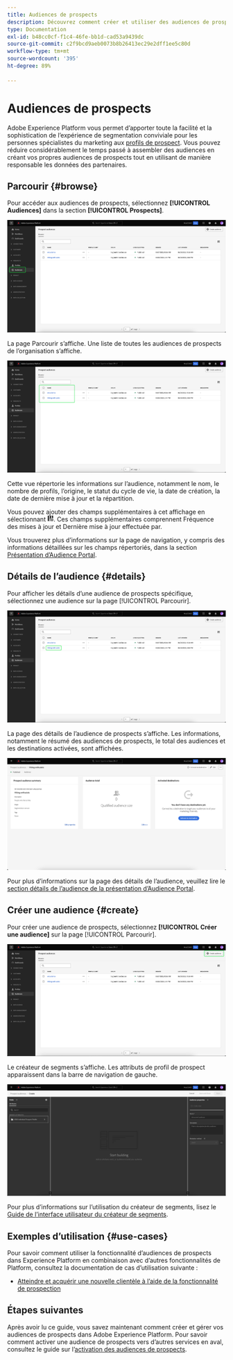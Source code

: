 ```yaml
---
title: Audiences de prospects
description: Découvrez comment créer et utiliser des audiences de prospects pour cibler une clientèle inconnue à l’aide d’informations tierces.
type: Documentation
exl-id: b48cc0cf-f1c4-46fe-bb1d-cad53a9439dc
source-git-commit: c2f9bcd9aeb0073b8b26413ec29e2dff1ee5c80d
workflow-type: tm+mt
source-wordcount: '395'
ht-degree: 89%

---
```


# Audiences de prospects

Adobe Experience Platform vous permet d’apporter toute la facilité et la sophistication de l’expérience de segmentation conviviale pour les personnes spécialistes du marketing aux [profils de prospect](../../profile/ui/prospect-profile.md). Vous pouvez réduire considérablement le temps passé à assembler des audiences en créant vos propres audiences de prospects tout en utilisant de manière responsable les données des partenaires.

## Parcourir {#browse}

Pour accéder aux audiences de prospects, sélectionnez **[!UICONTROL Audiences]** dans la section **[!UICONTROL Prospects]**.

![Le bouton [!UICONTROL Audiences] est mis en surbrillance dans la section [!UICONTROL Prospects].](../images/ui/prospect-audience/prospect-audiences.png)

La page Parcourir s’affiche. Une liste de toutes les audiences de prospects de l’organisation s’affiche.

![Les audiences de prospects appartenant à l’organisation sont mises en surbrillance.](../images/ui/prospect-audience/browse-audiences.png)

Cette vue répertorie les informations sur l’audience, notamment le nom, le nombre de profils, l’origine, le statut du cycle de vie, la date de création, la date de dernière mise à jour et la répartition.

Vous pouvez ajouter des champs supplémentaires à cet affichage en sélectionnant ![l’icône d’attribut de filtre](../images/ui/prospect-audience/filter-attribute.png). Ces champs supplémentaires comprennent Fréquence des mises à jour et Dernière mise à jour effectuée par.

Vous trouverez plus d’informations sur la page de navigation, y compris des informations détaillées sur les champs répertoriés, dans la section [Présentation d’Audience Portal](./audience-portal.md#list).

## Détails de l’audience {#details}

Pour afficher les détails d’une audience de prospects spécifique, sélectionnez une audience sur la page [!UICONTROL Parcourir].

![Une audience de prospects spécifique est mise en surbrillance.](../images/ui/prospect-audience/select-specific-audience.png)

La page des détails de l’audience de prospects s’affiche. Les informations, notamment le résumé des audiences de prospects, le total des audiences et les destinations activées, sont affichées.

![La page des détails des audiences de prospects s’affiche.](../images/ui/prospect-audience/audience-details.png)

Pour plus d’informations sur la page des détails de l’audience, veuillez lire le [section détails de l’audience de la présentation d’Audience Portal](./audience-portal.md#audience-details).

## Créer une audience {#create}

Pour créer une audience de prospects, sélectionnez **[!UICONTROL Créer une audience]** sur la page [!UICONTROL Parcourir].

![Le bouton [!UICONTROL Créer une audience] est mis en surbrillance sur la page de navigation des audiences de prospects.](../images/ui/prospect-audience/select-create-audience.png)

Le créateur de segments s’affiche. Les attributs de profil de prospect apparaissent dans la barre de navigation de gauche.

![Le créateur de segments s’affiche. Notez que les seuls attributs disponibles sont pour la classe Prospect Profile.](../images/ui/prospect-audience/segment-builder.png)

Pour plus d’informations sur l’utilisation du créateur de segments, lisez le [Guide de l’interface utilisateur du créateur de segments](./segment-builder.md).

## Exemples d’utilisation {#use-cases}

Pour savoir comment utiliser la fonctionnalité d’audiences de prospects dans Experience Platform en combinaison avec d’autres fonctionnalités de Platform, consultez la documentation de cas d’utilisation suivante :

- [Atteindre et acquérir une nouvelle clientèle à l’aide de la fonctionnalité de prospection](../../rtcdp/partner-data/prospecting.md)

## Étapes suivantes

Après avoir lu ce guide, vous savez maintenant comment créer et gérer vos audiences de prospects dans Adobe Experience Platform. Pour savoir comment activer une audience de prospects vers d’autres services en aval, consultez le guide sur l’[activation des audiences de prospects](../../destinations/ui/activate-prospect-audiences.md).
